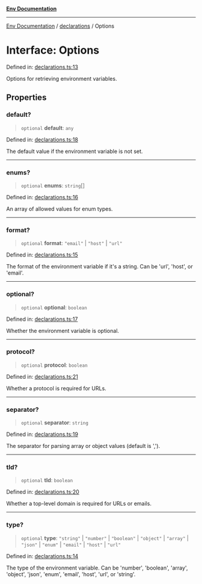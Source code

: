 [**Env Documentation**](../../README.md)

***

[Env Documentation](../../README.md) / [declarations](../README.md) / Options

# Interface: Options

Defined in: [declarations.ts:13](https://github.com/stonemjs/env/blob/23fb7680a09f87fe5357fe99ea6eb16187d6b1f8/src/declarations.ts#L13)

Options for retrieving environment variables.

## Properties

### default?

> `optional` **default**: `any`

Defined in: [declarations.ts:18](https://github.com/stonemjs/env/blob/23fb7680a09f87fe5357fe99ea6eb16187d6b1f8/src/declarations.ts#L18)

The default value if the environment variable is not set.

***

### enums?

> `optional` **enums**: `string`[]

Defined in: [declarations.ts:16](https://github.com/stonemjs/env/blob/23fb7680a09f87fe5357fe99ea6eb16187d6b1f8/src/declarations.ts#L16)

An array of allowed values for enum types.

***

### format?

> `optional` **format**: `"email"` \| `"host"` \| `"url"`

Defined in: [declarations.ts:15](https://github.com/stonemjs/env/blob/23fb7680a09f87fe5357fe99ea6eb16187d6b1f8/src/declarations.ts#L15)

The format of the environment variable if it's a string. Can be 'url', 'host', or 'email'.

***

### optional?

> `optional` **optional**: `boolean`

Defined in: [declarations.ts:17](https://github.com/stonemjs/env/blob/23fb7680a09f87fe5357fe99ea6eb16187d6b1f8/src/declarations.ts#L17)

Whether the environment variable is optional.

***

### protocol?

> `optional` **protocol**: `boolean`

Defined in: [declarations.ts:21](https://github.com/stonemjs/env/blob/23fb7680a09f87fe5357fe99ea6eb16187d6b1f8/src/declarations.ts#L21)

Whether a protocol is required for URLs.

***

### separator?

> `optional` **separator**: `string`

Defined in: [declarations.ts:19](https://github.com/stonemjs/env/blob/23fb7680a09f87fe5357fe99ea6eb16187d6b1f8/src/declarations.ts#L19)

The separator for parsing array or object values (default is ',').

***

### tld?

> `optional` **tld**: `boolean`

Defined in: [declarations.ts:20](https://github.com/stonemjs/env/blob/23fb7680a09f87fe5357fe99ea6eb16187d6b1f8/src/declarations.ts#L20)

Whether a top-level domain is required for URLs or emails.

***

### type?

> `optional` **type**: `"string"` \| `"number"` \| `"boolean"` \| `"object"` \| `"array"` \| `"json"` \| `"enum"` \| `"email"` \| `"host"` \| `"url"`

Defined in: [declarations.ts:14](https://github.com/stonemjs/env/blob/23fb7680a09f87fe5357fe99ea6eb16187d6b1f8/src/declarations.ts#L14)

The type of the environment variable. Can be 'number', 'boolean', 'array', 'object', 'json', 'enum', 'email', 'host', 'url', or 'string'.
